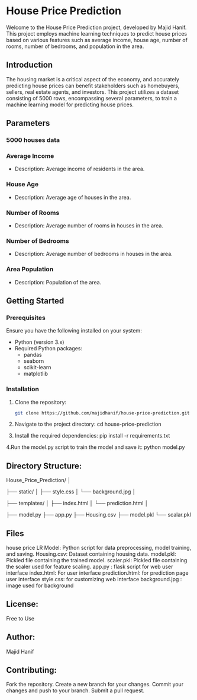 # House Price Prediction

Welcome to the House Price Prediction project, developed by Majid Hanif. This project employs machine learning techniques to predict house prices based on various features such as average income, house age, number of rooms, number of bedrooms, and population in the area.

## Introduction

The housing market is a critical aspect of the economy, and accurately predicting house prices can benefit stakeholders such as homebuyers, sellers, real estate agents, and investors. This project utilizes a dataset consisting of 5000 rows, encompassing several parameters, to train a machine learning model for predicting house prices.

## Parameters

### 5000 houses data

### Average Income
- Description: Average income of residents in the area.

### House Age
- Description: Average age of houses in the area.

### Number of Rooms
- Description: Average number of rooms in houses in the area.

### Number of Bedrooms
- Description: Average number of bedrooms in houses in the area.

### Area Population
- Description: Population of the area.

## Getting Started

### Prerequisites

Ensure you have the following installed on your system:

- Python (version 3.x)
- Required Python packages:
  - pandas
  - seaborn
  - scikit-learn
  - matplotlib

### Installation

1. Clone the repository:

   ```bash
   git clone https://github.com/majidhanif/house-price-prediction.git
   
2. Navigate to the project directory:
cd house-price-prediction

4. Install the required dependencies:
   pip install -r requirements.txt
   
4.Run the model.py script to train the model and save it:
python model.py

## Directory Structure:

House_Price_Prediction/
│

├── static/
│   ├── style.css
│   └── background.jpg
│

├── templates/
│   ├── index.html
│   └── prediction.html
│

├── model.py
├── app.py
├── Housing.csv
├── model.pkl
└── scalar.pkl



## Files
house price LR Model: Python script for data preprocessing, model training, and saving.
Housing.csv: Dataset containing housing data.
model.pkl: Pickled file containing the trained model.
scaler.pkl: Pickled file containing the scaler used for feature scaling.
app.py : flask script for web user interface
index.html: For user interface
prediction.html: for prediction page user interface
style.css: for customizing web interface
background.jpg : image used for background

## License:
Free to Use

## Author:
Majid Hanif

## Contributing:
Fork the repository.
Create a new branch for your changes.
Commit your changes and push to your branch.
Submit a pull request.

